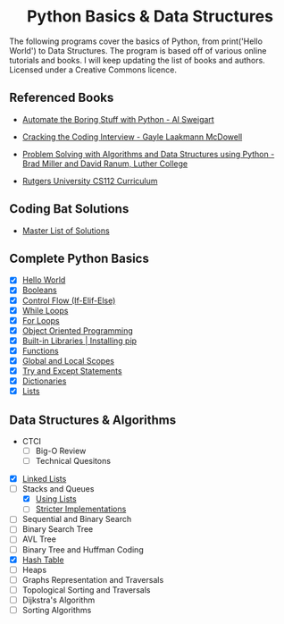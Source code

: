 <h1 align="center">Python Basics & Data Structures</h1>

The following programs cover the basics of Python, from print('Hello World') to Data Structures.
The program is based off of various online tutorials and books. I will keep updating
the list of books and authors. Licensed under a Creative Commons licence.

## Referenced Books
+ [Automate the Boring Stuff with Python - Al Sweigart](http://automatetheboringstuff.com/)

+ [Cracking the Coding Interview - Gayle Laakmann McDowell](http://www.crackingthecodinginterview.com/)

+ [Problem Solving with Algorithms and Data Structures using Python -  Brad Miller and David Ranum, Luther College](https://runestone.academy/runestone/books/published/pythonds/index.html)

+ [Rutgers University CS112 Curriculum](https://github.com/USMC1941/CS112-Rutgers)

## Coding Bat Solutions

- [Master List of Solutions](https://github.com/loej/Python-DataStructures/tree/master/Complete%20Python%20Basics/Coding%20Bat%20Solutions)

## Complete Python Basics

- [X] [Hello World](https://github.com/loej/Python-DataStructures/blob/master/Complete%20Python%20Basics/basics-HelloWorld.py)
- [X] [Booleans](https://github.com/loej/Python-DataStructures/blob/master/Complete%20Python%20Basics/boolean.py)
- [X] [Control Flow (If-Elif-Else)](https://github.com/loej/Python-DataStructures/blob/master/Complete%20Python%20Basics/if-ifelse-statements.py)
- [X] [While Loops](https://github.com/loej/Python-DataStructures/blob/master/Complete%20Python%20Basics/while-loops.py)
- [X] [For Loops](https://github.com/loej/Python-DataStructures/blob/master/Complete%20Python%20Basics/for-loops.py)
- [X] [Object Oriented Programming](https://github.com/loej/Python-DataStructures/blob/master/Complete%20Python%20Basics/OOP.py)
- [X] [Built-in Libraries | Installing pip ](https://github.com/loej/Python-DataStructures/blob/master/Complete%20Python%20Basics/built-in.py)
- [X] [Functions](https://github.com/loej/Python-DataStructures/blob/master/Complete%20Python%20Basics/functions.py)
- [X] [Global and Local Scopes](https://github.com/loej/Python-DataStructures/blob/master/Complete%20Python%20Basics/Global-Local-Scope.py)
- [X] [Try and Except Statements](https://github.com/loej/Python-DataStructures/blob/master/Complete%20Python%20Basics/Try-Except-Statements.py)
- [x] [Dictionaries](https://github.com/loej/Python-DataStructures/blob/master/Complete%20Python%20Basics/Dictionaries.py)
- [x] [Lists](https://github.com/loej/Python-DataStructures/blob/master/Complete%20Python%20Basics/Lists.py)

## Data Structures & Algorithms
- CTCI
  - [ ] Big-O Review
  - [ ] Technical Quesitons
- [X] [Linked Lists](https://github.com/loej/Python-DataStructures/blob/master/Data%20Structures%20%26%20Alogrithms/LinkedLists.py)
- [ ] Stacks and Queues
  - [x] [Using Lists](https://github.com/loej/Python-DataStructures/blob/master/Data%20Structures%20%26%20Alogrithms/Stacks-Queues-LISTS.py)
  - [ ] [Stricter Implementations]()
- [ ] Sequential and Binary Search
- [ ] Binary Search Tree
- [ ] AVL Tree
- [ ] Binary Tree and Huffman Coding
- [x] [Hash Table](https://github.com/loej/Python-DataStructures/blob/master/Data%20Structures%20%26%20Alogrithms/HashTable.py)
- [ ] Heaps
- [ ] Graphs Representation and Traversals
- [ ] Topological Sorting and Traversals
- [ ] Dijkstra's Algorithm
- [ ] Sorting Algorithms
